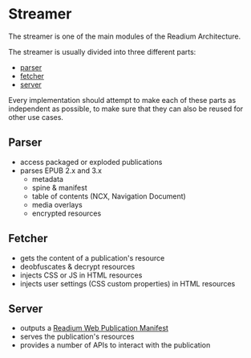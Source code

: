 # Streamer

The streamer is one of the main modules of the Readium Architecture.

The streamer is usually divided into three different parts:

- [parser](#parser)
- [fetcher](#fetcher)
- [server](#server)

Every implementation should attempt to make each of these parts as independent as possible, to make sure that they can also be reused for other use cases.

## Parser

* access packaged or exploded publications
* parses EPUB 2.x and 3.x
  * metadata
  * spine & manifest
  * table of contents (NCX, Navigation Document)
  * media overlays
  * encrypted resources

## Fetcher

* gets the content of a publication's resource
* deobfuscates & decrypt resources
* injects CSS or JS in HTML resources
* injects user settings (CSS custom properties) in HTML resources

## Server

* outputs a [Readium Web Publication Manifest](https://readium.org/webpub-manifest)
* serves the publication's resources
* provides a number of APIs to interact with the publication

